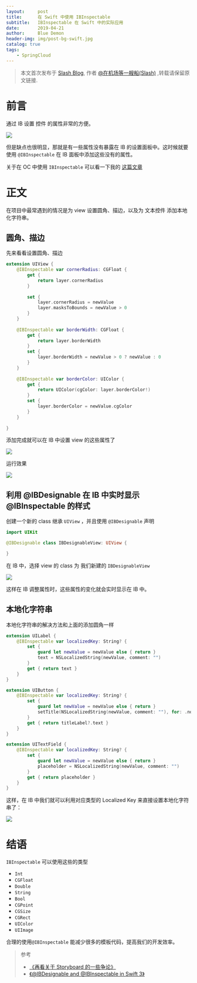 ```yaml
---
layout:     post
title:      在 Swift 中使用 IBInspectable
subtitle:   IBInspectable 在 Swift 中的实际应用
date:       2019-04-21
author:     Blue Demon
header-img: img/post-bg-swift.jpg
catalog: true
tags:
    - SpringCloud
---
```



> 本文首次发布于 [Slash Blog](http://yuquanfeng.github.io), 作者 [@在机场等一艘船(Slash)](http://github.com/yuquanfeng) ,转载请保留原文链接.

# 前言

通过 IB 设置 控件 的属性非常的方便。

![](https://ww3.sinaimg.cn/large/006tNc79gy1ff9fpog0vrj30ho084t9m.jpg)

但是缺点也很明显，那就是有一些属性没有暴露在 IB 的设置面板中。这时候就要使用 `@IBInspectable` 在 IB 面板中添加这些没有的属性。

关于在 OC 中使用 `IBInspectable` 可以看一下我的 [这篇文章](http://qiubaiying.top/2016/12/01/%E5%BF%AB%E9%80%9F%E6%B7%BB%E5%8A%A0%E5%9C%86%E8%A7%92%E5%92%8C%E6%8F%8F%E8%BE%B9/#高级)

# 正文

在项目中最常遇到的情况是为 view 设置圆角、描边，以及为 文本控件 添加本地化字符串。

## 圆角、描边

先来看看设置圆角、描边

```swift
extension UIView {
    @IBInspectable var cornerRadius: CGFloat {
        get {
            return layer.cornerRadius
        }
        
        set {
            layer.cornerRadius = newValue
            layer.masksToBounds = newValue > 0
        }
    }
    
    @IBInspectable var borderWidth: CGFloat {
        get {
            return layer.borderWidth
        }
        set {
            layer.borderWidth = newValue > 0 ? newValue : 0
        }
    }
    
    @IBInspectable var borderColor: UIColor {
        get {
            return UIColor(cgColor: layer.borderColor!)
        }
        set {
            layer.borderColor = newValue.cgColor
        }
    }
    
}
```

添加完成就可以在 IB 中设置 view 的这些属性了

![](https://ww4.sinaimg.cn/large/006tNc79gy1ff9h5afhv2j30f803ajri.jpg)

运行效果

![](https://ww3.sinaimg.cn/large/006tNc79gy1ff9h70z922j30ag061wf7.jpg)

## 利用 @IBDesignable 在 IB 中实时显示 @IBInspectable 的样式

创建一个新的 class 继承 `UIView` ，并且使用 `@IBDesignable` 声明

```swift
import UIKit

@IBDesignable class IBDesignableView: UIView {

}
```

在 IB 中，选择 view 的 class 为 我们新建的 `IBDesignableView`



![](https://ww1.sinaimg.cn/large/006tNc79gy1ff9hs6z5q1j30fr03vweu.jpg)

这样在 IB 调整属性时，这些属性的变化就会实时显示在 IB 中。


## 本地化字符串

本地化字符串的解决方法和上面的添加圆角一样

```swift
extension UILabel {
    @IBInspectable var localizedKey: String? {
        set {
            guard let newValue = newValue else { return }
            text = NSLocalizedString(newValue, comment: "")
        }
        get { return text }
    }
}

extension UIButton {
    @IBInspectable var localizedKey: String? {
        set {
            guard let newValue = newValue else { return }
            setTitle(NSLocalizedString(newValue, comment: ""), for: .normal)
        }
        get { return titleLabel?.text }
    }
}

extension UITextField {
    @IBInspectable var localizedKey: String? {
        set {
            guard let newValue = newValue else { return }
            placeholder = NSLocalizedString(newValue, comment: "")
        }
        get { return placeholder }
    }
}
```

这样，在 IB 中我们就可以利用对应类型的 Localized Key 来直接设置本地化字符串了：

![](https://ww1.sinaimg.cn/large/006tNc79gy1ff9h94um01j30aj01vjre.jpg)



# 结语

`IBInspectable` 可以使用这些的类型

- `Int`
- `CGFloat`
- `Double`
- `String`
- `Bool`
- `CGPoint`
- `CGSize`
- `CGRect`
- `UIColor`
- `UIImage`

合理的使用`@IBInspectable` 能减少很多的模板代码，提高我们的开发效率。

> 参考
> 
> -  [《再看关于 Storyboard 的一些争论》](https://onevcat.com/2017/04/storyboard-argue/)
> - [《@IBDesignable and @IBInspectable in Swift 3》](https://medium.com/@Anantha1992/ibdesignable-and-ibinspectable-in-swift-3-702d7dd00ca)